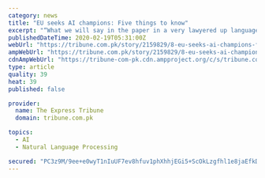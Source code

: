 ```yaml
---
category: news
title: "EU seeks AI champions: Five things to know"
excerpt: "“What we will say in the paper in a very lawyered up language is, let’s pause and figure out if there ... blanket rules for entire industries and stifle innovation. Instead, the EU’s AI strategy will look at activities case-by-case, with basic uses such as translation or maps left largely alone, but medical technology kept on a tighter ..."
publishedDateTime: 2020-02-19T05:31:00Z
webUrl: "https://tribune.com.pk/story/2159829/8-eu-seeks-ai-champions-five-things-know/"
ampWebUrl: "https://tribune.com.pk/story/2159829/8-eu-seeks-ai-champions-five-things-know/"
cdnAmpWebUrl: "https://tribune-com-pk.cdn.ampproject.org/c/s/tribune.com.pk/story/2159829/8-eu-seeks-ai-champions-five-things-know/"
type: article
quality: 39
heat: 39
published: false

provider:
  name: The Express Tribune
  domain: tribune.com.pk

topics:
  - AI
  - Natural Language Processing

secured: "PC3z9M/9ee+e0wyT1nIuUF7ev8hfuv1phXhhjEGi5+ScOkLzgfhl1e8jaEfkDrEtMXIp1dK4nDcTuCQo0JssK3okH3ZS6LggOKCM3SYBzZj/l1p2DPkEIeJLVHuTV7LXcZIBlMnPN8pYYtzP1/1vijBDfLeJffGIM63cKQYWOUykpQjfizGLffl+3Sb86VxAro4ybz2SnNxP22hmC6znK8WtouDaCtzfBVC09rvS0E4Xg5kilvhemKdz7JrV38udJBk6C+toGphk0cLzkiBI7Cp+d0o/9/BwDy98CAZ4MacQpaap7XgKuCVGg32AH7ysqE8VRFWMI8DId3llwErjFpWqwfqSetm5nwauubC4Z4iX6JcJ99viSf05OQIVR4N6Iry8IS8H3aq9vLM0wXTNAuBNSM8pcXh7r/QBmjFivnUVtf5pZwYf4jwz7xp58NtkIy6Opfs5tYT+mfXxEA/HgPA8QPZ77P/65ObvHiYpgok=;kt2GEv1xUaXr++o/JHlCWg=="
---
```


